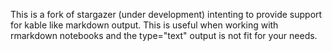 This is a fork of stargazer (under development) intenting to provide support for kable like markdown output. This is useful when working with rmarkdown notebooks and the type="text" output is not fit for your needs.
